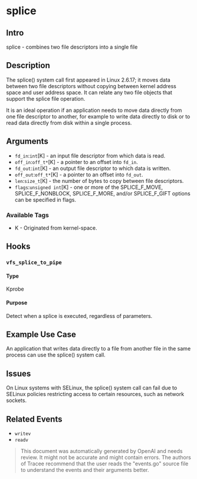 
# splice

## Intro
splice - combines two file descriptors into a single file

## Description
The splice() system call first appeared in Linux 2.6.17; it moves data between two file descriptors without copying between kernel address space and user address space. It can relate any two file objects that support the splice file operation.  

It is an ideal operation if an application needs to move data directly from one file descriptor to another, for example to write data directly to disk or to read data directly from disk within a single process.

## Arguments
* `fd_in`:`int`[K] - an input file descriptor from which data is read.  
* `off_in`:`off_t*`[K] - a pointer to an offset into `fd_in`.  
* `fd_out`:`int`[K] - an output file descriptor to which data is written.  
* `off_out`:`off_t*`[K] - a pointer to an offset into `fd_out`.  
* `len`:`size_t`[K] - the number of bytes to copy between file descriptors.  
* `flags`:`unsigned int`[K] - one or more of the SPLICE_F_MOVE, SPLICE_F_NONBLOCK, SPLICE_F_MORE, and/or SPLICE_F_GIFT options can be specified in flags.

### Available Tags
* K - Originated from kernel-space.

## Hooks
### `vfs_splice_to_pipe`
#### Type
Kprobe
#### Purpose
Detect when a splice is executed, regardless of parameters.

## Example Use Case
An application that writes data directly to a file from another file in the same process can use the splice() system call.

## Issues
On Linux systems with SELinux, the splice() system call can fail due to SELinux policies restricting access to certain resources, such as network sockets.

## Related Events
* `writev`
* `readv`

> This document was automatically generated by OpenAI and needs review. It might
> not be accurate and might contain errors. The authors of Tracee recommend that
> the user reads the "events.go" source file to understand the events and their
> arguments better.
